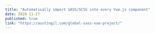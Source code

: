 ```yaml
---
title: "Automatically import SASS/SCSS into every Vue.js component"
date: 2020-11-27
published: true
link: "https://austingil.com/global-sass-vue-project/"
---
```

